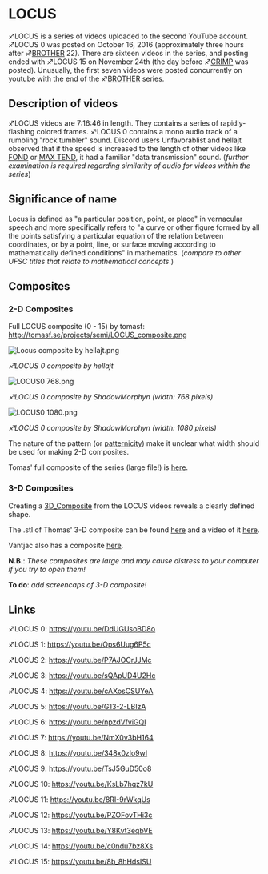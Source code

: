 # LOCUS

♐LOCUS is a series of videos uploaded to the second YouTube account.
♐LOCUS 0 was posted on October 16, 2016 (approximately three hours
after ♐[BROTHER](BROTHER "wikilink") 22). There are sixteen videos in
the series, and posting ended with ♐LOCUS 15 on November 24th (the day
before ♐[CRIMP](CRIMP "wikilink") was posted). Unusually, the first
seven videos were posted concurrently on youtube with the end of the
♐[BROTHER](BROTHER "wikilink") series.

## Description of videos

♐LOCUS videos are 7:16:46 in length. They contains a series of
rapidly-flashing colored frames. ♐LOCUS 0 contains a mono audio track of
a rumbling "rock tumbler" sound. Discord users Unfavorablist and hellajt
observed that if the speed is increased to the length of other videos
like [FOND](FOND "wikilink") or [MAX TEND](MAX_TEND "wikilink"), it had
a familiar "data transmission" sound. (*further examination is required
regarding similarity of audio for videos within the series*)

## Significance of name

Locus is defined as "a particular position, point, or place" in
vernacular speech and more specifically refers to "a curve or other
figure formed by all the points satisfying a particular equation of the
relation between coordinates, or by a point, line, or surface moving
according to mathematically defined conditions" in mathematics.
(*compare to other UFSC titles that relate to mathematical concepts*.)

## Composites

### 2-D Composites

Full LOCUS composite (0 - 15) by tomasf:
<http://tomasf.se/projects/semi/LOCUS_composite.png>

![ Locus composite by hellajt.png](_Locus_composite_by_hellajt.png)

*♐LOCUS 0 composite by hellajt*

![ LOCUS0 768.png](_LOCUS0_768.png " LOCUS0 768.png")

*♐LOCUS 0 composite by ShadowMorphyn (width: 768 pixels)*

![ LOCUS0 1080.png](_LOCUS0_1080.png " LOCUS0 1080.png")

*♐LOCUS 0 composite by ShadowMorphyn (width: 1080 pixels)*

The nature of the pattern (or
[patternicity](https://en.wikipedia.org/wiki/Apophenia)) make it unclear
what width should be used for making 2-D composites.

Tomas' full composite of the series (large file\!) is
[here](http://tomasf.se/projects/semi/LOCUS_composite.png).

### 3-D Composites

Creating a [3D\_Composite](3D_Composite "wikilink") from the LOCUS
videos reveals a clearly defined shape.

The .stl of Thomas' 3-D composite can be found
[here](http://tomasf.se/projects/semi/LOCUS_composite3D.stl) and a video
of it
[here](http://tomasf.se/projects/semi/LOCUS_composite3D_recording.mp4).

Vantjac also has a composite
[here](http://vanjac.github.io/sketches/ufsc3d/).

**N.B.**: *These composites are large and may cause distress to your
computer if you try to open them\!*

**To do**: *add screencaps of 3-D composite\!*

## Links

♐LOCUS 0: <https://youtu.be/DdUGUsoBD8o>

♐LOCUS 1: <https://youtu.be/Ops6Uug6P5c>

♐LOCUS 2: <https://youtu.be/P7AJOCrJJMc>

♐LOCUS 3: <https://youtu.be/sQApUD4U2Hc>

♐LOCUS 4: <https://youtu.be/cAXosCSUYeA>

♐LOCUS 5: <https://youtu.be/G13-2-LBIzA>

♐LOCUS 6: <https://youtu.be/npzdVfviGQI>

♐LOCUS 7: <https://youtu.be/NmX0v3bH164>

♐LOCUS 8: <https://youtu.be/348x0zlo9wI>

♐LOCUS 9: <https://youtu.be/TsJ5GuD50o8>

♐LOCUS 10: <https://youtu.be/KsLb7hqz7kU>

♐LOCUS 11: <https://youtu.be/8RI-9rWkqUs>

♐LOCUS 12: <https://youtu.be/PZOFovTHi3c>

♐LOCUS 13: <https://youtu.be/Y8Kvt3eqbVE>

♐LOCUS 14: <https://youtu.be/c0ndu7bz8Xs>

♐LOCUS 15: <https://youtu.be/8b_8hHdsISU>

